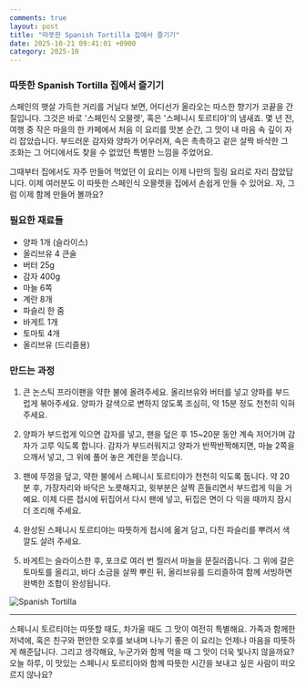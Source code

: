```yaml
---
comments: true
layout: post
title: "따뜻한 Spanish Tortilla 집에서 즐기기"
date: 2025-10-21 09:41:01 +0900
category: 2025-10
---
```


### 따뜻한 Spanish Tortilla 집에서 즐기기

스페인의 햇살 가득한 거리를 거닐다 보면, 어디선가 올라오는 따스한 향기가 코끝을 간질입니다. 그것은 바로 '스페인식 오믈렛', 혹은 '스페니시 토르티야'의 냄새죠. 몇 년 전, 여행 중 작은 마을의 한 카페에서 처음 이 요리를 맛본 순간, 그 맛이 내 마음 속 깊이 자리 잡았습니다. 부드러운 감자와 양파가 어우러져, 속은 촉촉하고 겉은 살짝 바삭한 그 조화는 그 어디에서도 찾을 수 없었던 특별한 느낌을 주었어요.

그때부터 집에서도 자주 만들어 먹었던 이 요리는 이제 나만의 힐링 요리로 자리 잡았답니다. 이제 여러분도 이 따뜻한 스페인식 오믈렛을 집에서 손쉽게 만들 수 있어요. 자, 그럼 이제 함께 만들어 볼까요?

### 필요한 재료들

- 양파 1개 (슬라이스)
- 올리브유 4 큰술
- 버터 25g
- 감자 400g
- 마늘 6쪽
- 계란 8개
- 파슬리 한 줌
- 바게트 1개
- 토마토 4개
- 올리브유 (드리즐용)

### 만드는 과정

1. 큰 논스틱 프라이팬을 약한 불에 올려주세요. 올리브유와 버터를 넣고 양파를 부드럽게 볶아주세요. 양파가 갈색으로 변하지 않도록 조심히, 약 15분 정도 천천히 익혀주세요.
   
2. 양파가 부드럽게 익으면 감자를 넣고, 팬을 덮은 후 15~20분 동안 계속 저어가며 감자가 고루 익도록 합니다. 감자가 부드러워지고 양파가 반짝반짝해지면, 마늘 2쪽을 으깨서 넣고, 그 위에 풀어 놓은 계란을 붓습니다.
   
3. 팬에 뚜껑을 덮고, 약한 불에서 스페니시 토르티야가 천천히 익도록 둡니다. 약 20분 후, 가장자리와 바닥은 노릇해지고, 윗부분은 살짝 흔들리면서 부드럽게 익을 거예요. 이제 다른 접시에 뒤집어서 다시 팬에 넣고, 뒤집은 면이 다 익을 때까지 잠시 더 조리해 주세요.

4. 완성된 스페니시 토르티야는 따뜻하게 접시에 옮겨 담고, 다진 파슬리를 뿌려서 색깔도 살려 주세요.

5. 바게트는 슬라이스한 후, 포크로 여러 번 찔러서 마늘을 문질러줍니다. 그 위에 갈은 토마토를 올리고, 바다 소금을 살짝 뿌린 뒤, 올리브유를 드리즐하여 함께 서빙하면 완벽한 조합이 완성됩니다.

![Spanish Tortilla](https://www.themealdb.com/images/media/meals/quuxsx1511476154.jpg)

---

스페니시 토르티야는 따뜻할 때도, 차가울 때도 그 맛이 여전히 특별해요. 가족과 함께한 저녁에, 혹은 친구와 편안한 오후를 보내며 나누기 좋은 이 요리는 언제나 마음을 따뜻하게 해준답니다. 그리고 생각해요, 누군가와 함께 먹을 때 그 맛이 더욱 빛나지 않을까요? 오늘 하루, 이 맛있는 스페니시 토르티야와 함께 따뜻한 시간을 보내고 싶은 사람이 떠오르지 않나요?